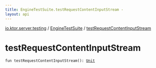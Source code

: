 ```yaml
---
title: EngineTestSuite.testRequestContentInputStream - 
layout: api
---
```


<div class='api-docs-breadcrumbs'><a href="../index.html">io.ktor.server.testing</a> / <a href="index.html">EngineTestSuite</a> / <a href="./test-request-content-input-stream.html">testRequestContentInputStream</a></div>

# testRequestContentInputStream

<div class="signature"><code><span class="keyword">fun </span><span class="identifier">testRequestContentInputStream</span><span class="symbol">(</span><span class="symbol">)</span><span class="symbol">: </span><a href="https://kotlinlang.org/api/latest/jvm/stdlib/kotlin/-unit/index.html"><span class="identifier">Unit</span></a></code></div>
